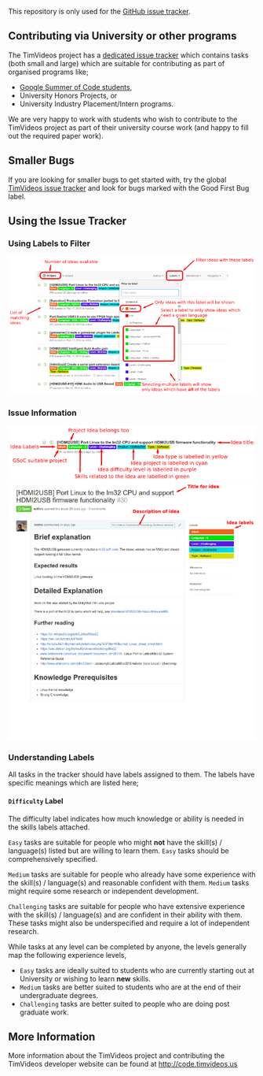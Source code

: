 This repository is only used for the
[GitHub issue tracker](https://github.com/timvideos/getting-started/issues).

## Contributing via University or other programs

The TimVideos project has a
[dedicated issue tracker](https://github.com/timvideos/getting-started/issues)
which contains tasks (both small and large) which are suitable for
contributing as part of organised programs like;

 * [Google Summer of Code students](https://code.timvideos.us/summer-of-code/),
 * University Honors Projects, or
 * University Industry Placement/Intern programs.

We are very happy to work with students who wish to contribute to the TimVideos
project as part of their university course work (and happy to fill out the
required paper work).

## Smaller Bugs

If you are looking for smaller bugs to get started with, try the global
[TimVideos issue tracker](https://github.com/issues?q=is%3Aopen+is%3Aissue+user%3Atimvideos)
and look for bugs marked with the <span class="good-first-bug">Good First
Bug</a> label.

## Using the Issue Tracker

### Using Labels to Filter

![Issue Filter](/img/issue-filter.png)

### Issue Information

![Issue Block](/img/issue-block.png)
![Issue Page](/img/issue-page.png)

### Understanding Labels

All tasks in the tracker should have labels assigned to them. The labels have
specific meanings which are listed here;

#### `Difficulty` Label

The difficulty label indicates how much knowledge or ability is needed in the
skills labels attached.

`Easy` tasks are suitable for people who might **not** have the skill(s) /
language(s) listed but are willing to learn them. `Easy` tasks should be
comprehensively specified.

`Medium` tasks are suitable for people who already have some experience with
the skill(s) / language(s) and reasonable confident with them. `Medium` tasks
might require some research or independent development.

`Challenging` tasks are suitable for people who have extensive experience with
the skill(s) / language(s) and are confident in their ability with them. These
tasks might also be underspecified and require a lot of independent research.

While tasks at any level can be completed by anyone, the levels generally map
the following experience levels,

 * `Easy` tasks are ideally suited to students who are currently starting out
   at University or wishing to learn **new** skills.
 * `Medium` tasks are better suited to students who are at the end of their
    undergraduate degrees.
 * `Challenging` tasks are better suited to people who are doing post graduate
   work.

## More Information

More information about the TimVideos project and contributing the TimVideos
developer website can be found at http://code.timvideos.us

